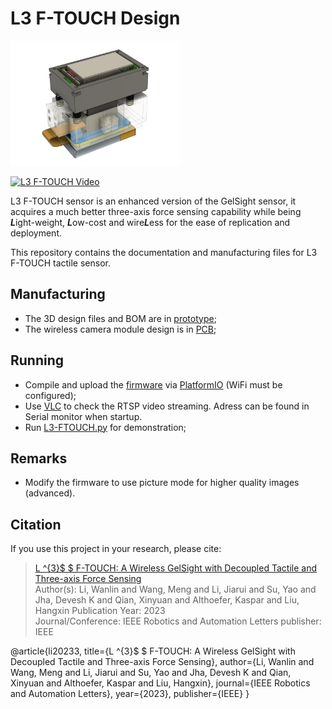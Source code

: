L3 F-TOUCH Design
=================

<p align="left">
  <img width="272" height="200" src="prototype/sensor_whole.png">
</p>

[![L3 F-TOUCH Video](https://res.cloudinary.com/marcomontalbano/image/upload/v1690362179/video_to_markdown/images/youtube--NIsbJhs_ChQ-c05b58ac6eb4c4700831b2b3070cd403.jpg)](https://www.youtube.com/watch?v=NIsbJhs_ChQ "L3 F-TOUCH Video")

L3 F-TOUCH sensor is an enhanced version of the GelSight sensor, it acquires a much better three-axis force sensing capability while being ***L***ight-weight, ***L***ow-cost and wire***L***ess for the ease of replication and deployment.

This repository contains the documentation and manufacturing files for L3 F-TOUCH tactile sensor.

Manufacturing
-------------

* The 3D design files and BOM are in [prototype](prototype/);
* The wireless camera module design is in [PCB](PCB/);

Running
-----------

* Compile and upload the [firmware](/firmware) via [PlatformIO](https://github.com/platformio/platformio-vscode-ide) (WiFi must be configured);
* Use [VLC](https://github.com/videolan/vlc) to check the RTSP video streaming. Adress can be found in Serial monitor when startup.
* Run [L3-FTOUCH.py](/software/L3-FTOUCH.py) for demonstration;

Remarks
-----------
* Modify the firmware to use picture mode for higher quality images (advanced).

Citation
-----------
If you use this project in your research, please cite:

> [L $\^{}$\{$3$\}$ $ F-TOUCH: A Wireless GelSight with Decoupled Tactile and Three-axis Force Sensing](https://ieeexplore.ieee.org/document/10173594)  
> Author(s): Li, Wanlin and Wang, Meng and Li, Jiarui and Su, Yao and Jha, Devesh K and Qian, Xinyuan and Althoefer, Kaspar and Liu, Hangxin
> Publication Year: 2023  
> Journal/Conference: IEEE Robotics and Automation Letters
> publisher: IEEE

@article{li20233,
  title={L $\^{}$\{$3$\}$ $ F-TOUCH: A Wireless GelSight with Decoupled Tactile and Three-axis Force Sensing},
  author={Li, Wanlin and Wang, Meng and Li, Jiarui and Su, Yao and Jha, Devesh K and Qian, Xinyuan and Althoefer, Kaspar and Liu, Hangxin},
  journal={IEEE Robotics and Automation Letters},
  year={2023},
  publisher={IEEE}
}
